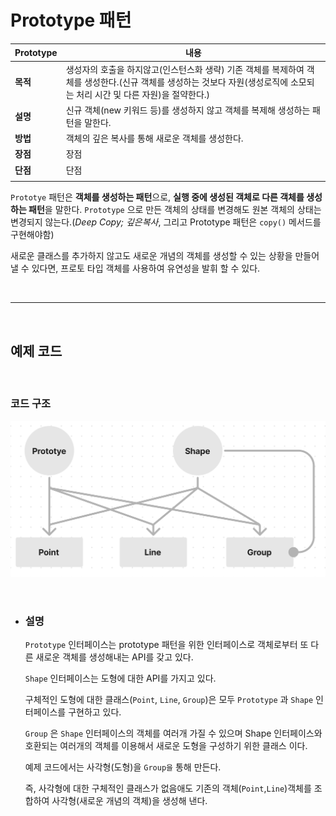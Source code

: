 # **Prototype 패턴**

Prototype|내용|
|---|---|
|**목적**|생성자의 호출을 하지않고(인스턴스화 생략) 기존 객체를 복제하여 객체를 생성한다.(신규 객체를 생성하는 것보다 자원(생성로직에 소모되는 처리 시간 및 다른 자원)을 절약한다.)|
|**설명**|신규 객체(new 키워드 등)를 생성하지 않고 객체를 복제해 생성하는 패턴을 말한다.|
|**방법**|객체의 깊은 복사를 통해 새로운 객체를 생성한다.|
|**장점**|장점|
|**단점**|단점|
||

`Prototye` 패턴은 **객체를 생성하는 패턴**으로, **실행 중에 생성된 객체로 다른 객체를 생성하는 패턴**을 말한다.
`Prototype` 으로 만든 객체의 상태를 변경해도 원본 객체의 상태는 변경되지 않는다.(*Deep Copy; 깊은복사*, 그리고 Prototype 패턴은 `copy()` 메서드를 구현해야함)

새로운 클래스를 추가하지 않고도 새로운 개념의 객체를 생성할 수 있는 상황을 만들어 낼 수 있다면, 프로토 타입 객체를 사용하여 유연성을 발휘 할 수 있다.

<br><hr><br>

## **예제 코드**

<br>

### **코드 구조**

![Prototype.png](/img/Prototype.png)

<br>

- ### **설명**

    `Prototype` 인터페이스는 prototype 패턴을 위한 인터페이스로 객체로부터 또 다른 새로운 객체를 생성해내는 API를 갖고 있다.

    `Shape` 인터페이스는 도형에 대한 API를 가지고 있다.

    구체적인 도형에 대한 클래스(`Point`, `Line`, `Group`)은 모두 `Prototype` 과 `Shape` 인터페이스를 구현하고 있다.

    `Group` 은 `Shape` 인터페이스의 객체를 여러개 가질 수 있으며 Shape 인터페이스와 호환되는 여러개의 객체를 이용해서 새로운 도형을 구성하기 위한 클래스 이다.

    예제 코드에서는 사각형(도형)을 `Group을` 통해 만든다.

     즉, 사각형에 대한 구체적인 클래스가 없음애도 기존의 객체(`Point`,`Line`)객체를 조합하여 사각형(새로운 개념의 객체)을 생성해 낸다.

